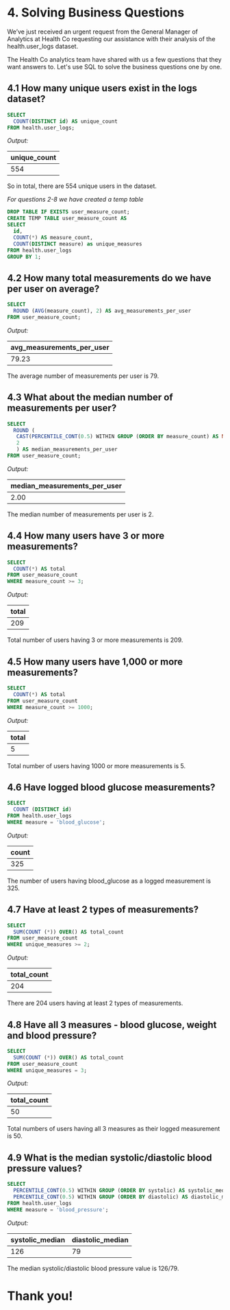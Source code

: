 # 4. Solving Business Questions

We’ve just received an urgent request from the General Manager of Analytics at Health Co requesting our assistance with their analysis of the health.user_logs dataset.

The Health Co analytics team have shared with us a few questions that they want answers to. Let's use SQL to solve the business questions one by one.

## 4.1 How many unique users exist in the logs dataset?

```sql
SELECT 
  COUNT(DISTINCT id) AS unique_count
FROM health.user_logs;
```

*Output:*

| unique_count |
|--------------|
| 554          |

So in total, there are 554 unique users in the dataset.

*For questions 2-8 we have created a temp table*

```sql
DROP TABLE IF EXISTS user_measure_count;
CREATE TEMP TABLE user_measure_count AS
SELECT
  id,
  COUNT(*) AS measure_count,
  COUNT(DISTINCT measure) as unique_measures
FROM health.user_logs
GROUP BY 1;
```

## 4.2 How many total measurements do we have per user on average?

```sql
SELECT
  ROUND (AVG(measure_count), 2) AS avg_measurements_per_user
FROM user_measure_count;
```

*Output:*

| avg_measurements_per_user |
|---------------------------|
| 79.23                     |

The average number of measurements per user is 79.

## 4.3 What about the median number of measurements per user?

```sql
SELECT
  ROUND (
   CAST(PERCENTILE_CONT(0.5) WITHIN GROUP (ORDER BY measure_count) AS NUMERIC),
   2
   ) AS median_measurements_per_user
FROM user_measure_count;
```

*Output:*

| median_measurements_per_user |
|------------------------------|
| 2.00                         |

The median number of measurements per user is 2.

## 4.4 How many users have 3 or more measurements?

```sql
SELECT
  COUNT(*) AS total
FROM user_measure_count
WHERE measure_count >= 3;
```

*Output:*

| total |
|-------|
| 209   |

Total number of users having 3 or more measurements is 209.

## 4.5 How many users have 1,000 or more measurements?

```sql
SELECT
  COUNT(*) AS total
FROM user_measure_count
WHERE measure_count >= 1000;
```

*Output:*

| total |
|-------|
| 5     |

Total number of users having 1000 or more measurements is 5.

## 4.6 Have logged blood glucose measurements?

```sql
SELECT 
  COUNT (DISTINCT id)
FROM health.user_logs
WHERE measure = 'blood_glucose';
```

*Output:*

| count |
|-------|
| 325   |

The number of users having blood_glucose as a logged measurement is 325.

## 4.7 Have at least 2 types of measurements?

```sql
SELECT 
  SUM(COUNT (*)) OVER() AS total_count
FROM user_measure_count
WHERE unique_measures >= 2;
```

*Output:*

| total_count |
|-------------|
| 204         |

There are 204 users having at least 2 types of measurements.

## 4.8 Have all 3 measures - blood glucose, weight and blood pressure?

```sql
SELECT 
  SUM(COUNT (*)) OVER() AS total_count
FROM user_measure_count
WHERE unique_measures = 3;
```

*Output:*

| total_count |
|-------------|
| 50          |

Total numbers of users having all 3 measures as their logged measurement is 50.

## 4.9 What is the median systolic/diastolic blood pressure values?

```sql
SELECT 
  PERCENTILE_CONT(0.5) WITHIN GROUP (ORDER BY systolic) AS systolic_median,
  PERCENTILE_CONT(0.5) WITHIN GROUP (ORDER BY diastolic) AS diastolic_median
FROM health.user_logs
WHERE measure = 'blood_pressure';
```

*Output:*

| systolic_median | diastolic_median |
|-----------------|------------------|
| 126             | 79               |

The median systolic/diastolic blood pressure value is 126/79.

# Thank you!